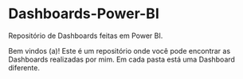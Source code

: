 # Dashboards-Power-BI

Repositório de Dashboards feitas em Power BI.

Bem vindos (a)! 
Este é um repositório onde você pode encontrar as Dashboards realizadas por mim. Em cada pasta está uma Dashboard diferente.
